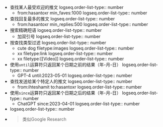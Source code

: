 - 查找某人最受欢迎的推文
  logseq.order-list-type:: number
	- from:hasantoxr min_faves:1000
	  logseq.order-list-type:: number
- 查找回复最多的推文
  logseq.order-list-type:: number
	- from:hasantoxr min_replies:500
	  logseq.order-list-type:: number
- 搜索精确短语
  logseq.order-list-type:: number
	- 加双引号
	  logseq.order-list-type:: number
- 按查找类型过滤
  logseq.order-list-type:: number
	- cute dog filetype:images
	  logseq.order-list-type:: number
	- xx filetype:link
	  logseq.order-list-type:: number
	- xx filetype:[[Video]]
	  logseq.order-list-type:: number
- 使用`until`运算符只返回某个日期之前的结果（年-月-日）
  logseq.order-list-type:: number
	- GPT-4 until:2023-05-01
	  logseq.order-list-type:: number
- 查找发送给某个特定人的推文
  logseq.order-list-type:: number
	- from:ihteshamit to:hasantoxr
	  logseq.order-list-type:: number
- 使用`since`运算符只返回某个日期之后的结果（年-月-日）
  logseq.order-list-type:: number
	- ChatGPT since:2023-04-01
	  logseq.order-list-type:: number
- logseq.order-list-type:: number
- > 类似Google Research